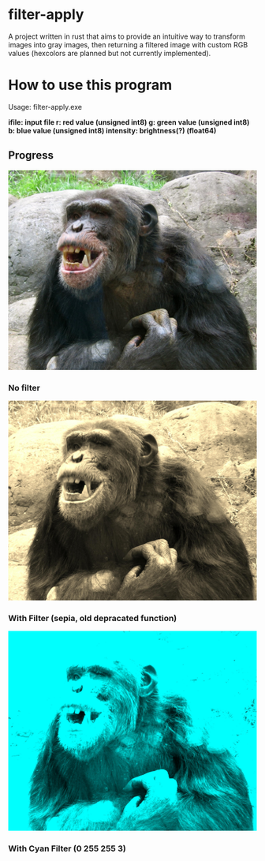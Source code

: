 # filter-apply
A project written in rust that aims to provide an intuitive way to transform images into gray images, then returning a filtered image with custom RGB values (hexcolors are planned but not currently implemented).

# How to use this program
Usage: filter-apply.exe <IFILE> <R> <G> <B> <INTENSITY>

ifile: input file
r: red value                (unsigned int8)
g: green value              (unsigned int8)
b: blue value               (unsigned int8)
intensity: brightness(?)    (float64)
## Progress

![unfiltered image](https://github.com/uvu-jsmith/filter-apply/blob/44f7f0daddf8390e49a5621dcc16faf40f41fdf1/resources/images/Knoxville%20zoo%20-%20chimpanzee%20teeth.jpg)

### No filter
![sepia filter](https://github.com/uvu-jsmith/filter-apply/blob/44f7f0daddf8390e49a5621dcc16faf40f41fdf1/resources/images/Knoxville%20zoo%20-%20chimpanzee%20teeth----sepia.jpg)
### With Filter (sepia, old depracated function)
![Cyan filter with intensity of 3](https://github.com/uvu-jsmith/filter-apply/blob/fda77bf6329e159ba3392c1b5f1922a3b169ede7/resources/images/Knoxville%20zoo%20-%20chimpanzee%20teeth.jpg-filtered.jpg)
### With Cyan Filter (0 255 255 3)
